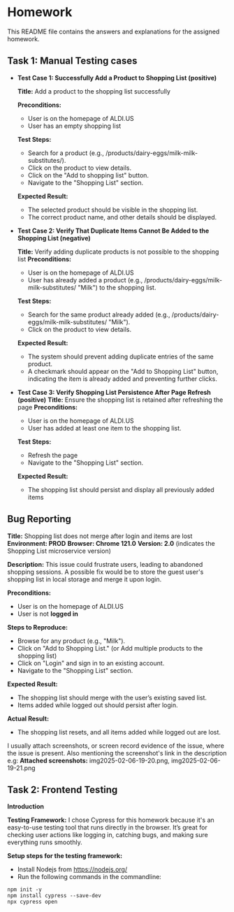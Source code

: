 # Homework

This README file contains the answers and explanations for the assigned homework.

## Task 1: Manual Testing cases

- **Test Case 1: Successfully Add a Product to Shopping List (positive)**

  **Title:** Add a product to the shopping list successfully
  
  **Preconditions:** 
    - User is on the homepage of ALDI.US
    - User has an empty shopping list
  
  **Test Steps:**
    - Search for a product (e.g., /products/dairy-eggs/milk-milk-substitutes/).
    - Click on the product to view details.
    - Click on the "Add to shopping list" button.
    - Navigate to the "Shopping List" section.

  **Expected Result:**
    - The selected product should be visible in the shopping list.
    - The correct product name, and other details should be displayed.

- **Test Case 2: Verify That Duplicate Items Cannot Be Added to the Shopping List (negative)**

  **Title:** Verify adding duplicate products is not possible to the shopping list
  **Preconditions:**
    - User is on the homepage of ALDI.US
    - User has already added a product (e.g., /products/dairy-eggs/milk-milk-substitutes/ "Milk") to the shopping list.

  **Test Steps:**
    - Search for the same product already added (e.g., /products/dairy-eggs/milk-milk-substitutes/ "Milk").
    - Click on the product to view details.

  **Expected Result:**
    - The system should prevent adding duplicate entries of the same product.
    - A checkmark should appear on the "Add to Shopping List" button, indicating the item is already added and preventing further clicks.

- **Test Case 3: Verify Shopping List Persistence After Page Refresh (positive)**
  **Title:** Ensure the shopping list is retained after refreshing the page
  **Preconditions:**
    - User is on the homepage of ALDI.US
    - User has added at least one item to the shopping list.

  **Test Steps:**
    - Refresh the page
    - Navigate to the "Shopping List" section.

  **Expected Result:**
    - The shopping list should persist and display all previously added items

## Bug Reporting 
  **Title:** Shopping list does not merge after login and items are lost
  **Environment: PROD**
  **Browser: Chrome 121.0**
  **Version: 2.0** (indicates the Shopping List microservice version)

  **Description:**
  This issue could frustrate users, leading to abandoned shopping sessions. A possible fix would be to store the guest user's shopping list in local storage and merge it upon login.

  **Preconditions:**
  - User is on the homepage of ALDI.US
  - User is not **logged in**

  **Steps to Reproduce:**
  - Browse for any product (e.g., "Milk").
  - Click on "Add to Shopping List." (or Add multiple products to the shopping list)
  - Click on "Login" and sign in to an existing account.
  - Navigate to the "Shopping List" section.

  **Expected Result:**
  - The shopping list should merge with the user’s existing saved list.
  - Items added while logged out should persist after login.

  **Actual Result:**
  - The shopping list resets, and all items added while logged out are lost.

  I usually attach screenshots, or screen record evidence of the issue, where the issue is present. Also mentioning the screenshot's link in the description e.g:
  **Attached screenshots:** img2025-02-06-19-20.png, img2025-02-06-19-21.png

## Task 2: Frontend Testing

  **Introduction**

  **Testing Framework:** I chose Cypress for this homework because it's an easy-to-use testing tool that runs directly in the browser. It’s great for checking user actions like logging in, catching bugs, and making sure everything runs smoothly.

  **Setup steps for the testing framework:**
  - Install Nodejs from https://nodejs.org/
  - Run the following commands in the commandline:
  ```
  npm init -y
  npm install cypress --save-dev
  npx cypress open
  ```

